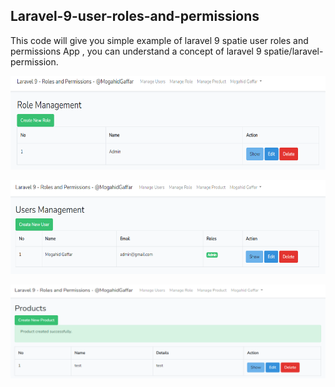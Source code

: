 
## Laravel-9-user-roles-and-permissions
This code will give you simple example of laravel 9 spatie user roles and permissions App , you can understand a concept of laravel 9 spatie/laravel-permission.


 <p align="center"><a h target="_blank"><img src="https://github.com/MogahidGaffar/laravel-9-user-roles-and-permissions/blob/main/public/screenshots/Role%20Management.png" height="150" width="600" ></a></p>


 <p align="center"><a  target="_blank"><img src="https://github.com/MogahidGaffar/laravel-9-user-roles-and-permissions/blob/main/public/screenshots/Users%20Management.png" height="150" width="600"></a></p>



 <p align="center"><a  target="_blank"><img src="https://github.com/MogahidGaffar/laravel-9-user-roles-and-permissions/blob/main/public/screenshots/manage%20Products.png" height="150" width="600" ></a></p>


